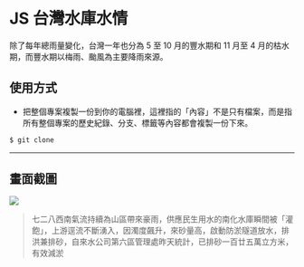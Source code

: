 # JS 台灣水庫水情

除了每年總雨量變化，台灣一年也分為 5 至 10 月的豐水期和 11 月至 4 月的枯水期，而豐水期以梅雨、颱風為主要降雨來源。

## 使用方式
- 把整個專案複製一份到你的電腦裡，這裡指的「內容」不是只有檔案，而是指所有整個專案的歷史紀錄、分支、標籤等內容都會複製一份下來。
```sh
$ git clone
```

----

## 畫面截圖
![](https://i.imgur.com/qgFDAZv.png)
>  七二八西南氣流持續為山區帶來豪雨，供應民生用水的南化水庫瞬間被「灌飽」，上游逕流不斷湧入，因濁度飆升，來砂量高，啟動防淤隧道放水，排洪兼排砂，自來水公司第六區管理處昨天統計，已排砂一百廿五萬立方米，有效減淤

